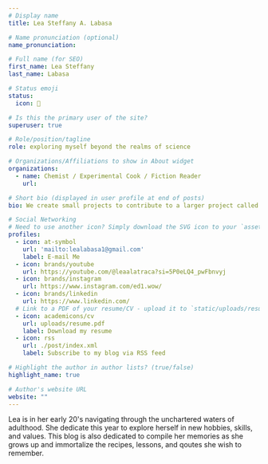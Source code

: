 ```yaml
---
# Display name
title: Lea Steffany A. Labasa

# Name pronunciation (optional)
name_pronunciation: 

# Full name (for SEO)
first_name: Lea Steffany
last_name: Labasa

# Status emoji
status:
  icon: 🌱

# Is this the primary user of the site?
superuser: true

# Role/position/tagline
role: exploring myself beyond the realms of science

# Organizations/Affiliations to show in About widget
organizations:
  - name: Chemist / Experimental Cook / Fiction Reader
    url: 

# Short bio (displayed in user profile at end of posts)
bio: We create small projects to contribute to a larger project called life. I am happy to share my projects with you.☺️

# Social Networking
# Need to use another icon? Simply download the SVG icon to your `assets/media/icons/` folder.
profiles:
  - icon: at-symbol
    url: 'mailto:lealabasa1@gmail.com'
    label: E-mail Me
  - icon: brands/youtube
    url: https://youtube.com/@leaalatraca?si=5P0eLQ4_pwFbnvyj
  - icon: brands/instagram
    url: https://www.instagram.com/ed1.wow/
  - icon: brands/linkedin
    url: https://www.linkedin.com/
  # Link to a PDF of your resume/CV - upload it to `static/uploads/resume.pdf`
  - icon: academicons/cv
    url: uploads/resume.pdf
    label: Download my resume
  - icon: rss
    url: ./post/index.xml
    label: Subscribe to my blog via RSS feed

# Highlight the author in author lists? (true/false)
highlight_name: true

# Author's website URL
website: ""
---
```


Lea is in her early 20's navigating through the unchartered waters of adulthood. She dedicate this year to explore herself in new hobbies, skills, and values. This blog is also dedicated to compile her memories as she grows up and immortalize the recipes, lessons, and qoutes she wish to remember.